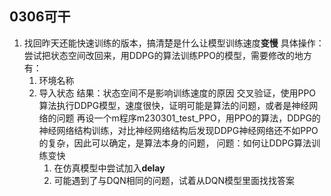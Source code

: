 ## 0306可干

1. 找回昨天还能快速训练的版本，搞清楚是什么让模型训练速度**变慢**
   具体操作：尝试把状态空间改回来，用DDPG的算法训练PPO的模型，需要修改的地方有：
   1. 环境名称
   2. 导入状态
      结果：状态空间不是影响训练速度的原因
      交叉验证，使用PPO算法执行DDPG模型，速度很快，证明可能是算法的问题，或者是神经网络的问题
      再设一个m程序m230301_test_PPO，用PPO的算法，DDPG的神经网络结构训练，对比神经网络结构后发现DDPG神经网络还不如PPO的复杂，因此可以确定，是算法本身的问题，
      问题：如何让DDPG算法训练变快
      1. 在仿真模型中尝试加入**delay**
      2. 可能遇到了与DQN相同的问题，试着从DQN模型里面找找答案